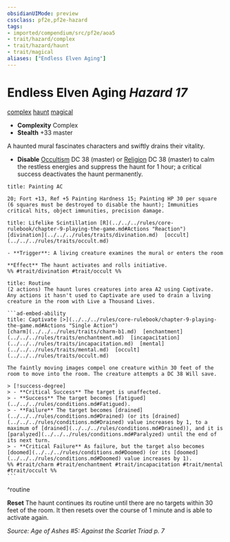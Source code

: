 ```yaml
---
obsidianUIMode: preview
cssclass: pf2e,pf2e-hazard
tags:
- imported/compendium/src/pf2e/aoa5
- trait/hazard/complex
- trait/hazard/haunt
- trait/magical
aliases: ["Endless Elven Aging"]
---
```

# Endless Elven Aging *Hazard 17*  
[complex](complex.md)  [haunt](haunt.md)  [magical](magical.md)  

- **Complexity** Complex
- **Stealth** +33 master  

A haunted mural fascinates characters and swiftly drains their vitality.

- **Disable** [Occultism](../../skills.md#Occultism) DC 38 (master) or [Religion](../../skills.md#Religion) DC 38 (master) to calm the restless energies and suppress the haunt for 1 hour; a critical success deactivates the haunt permanently.  
     
```ad-embed-ability
title: Painting AC

20; Fort +13, Ref +5 Painting Hardness 15; Painting HP 30 per square (6 squares must be destroyed to disable the haunt); Immunities critical hits, object immunities, precision damage.
```
```ad-embed-ability
title: Lifelike Scintillation [R](../../../rules/core-rulebook/chapter-9-playing-the-game.md#Actions "Reaction")
[divination](../../../rules/traits/divination.md)  [occult](../../../rules/traits/occult.md)  

- **Trigger**: A living creature examines the mural or enters the room

**Effect** The haunt activates and rolls initiative.  
%% #trait/divination #trait/occult %%
```

````ad-pf2-summary
title: Routine
(2 actions) The haunt lures creatures into area A2 using Captivate. Any actions it hasn't used to Captivate are used to drain a living creature in the room with Live a Thousand Lives.

```ad-embed-ability
title: Captivate [>](../../../rules/core-rulebook/chapter-9-playing-the-game.md#Actions "Single Action")
[charm](../../../rules/traits/charm-b1.md)  [enchantment](../../../rules/traits/enchantment.md)  [incapacitation](../../../rules/traits/incapacitation.md)  [mental](../../../rules/traits/mental.md)  [occult](../../../rules/traits/occult.md)  

The faintly moving images compel one creature within 30 feet of the room to move into the room. The creature attempts a DC 38 Will save.

> [!success-degree] 
> - **Critical Success** The target is unaffected.
> - **Success** The target becomes [fatigued](../../../rules/conditions.md#Fatigued).
> - **Failure** The target becomes [drained](../../../rules/conditions.md#Drained) (or its [drained](../../../rules/conditions.md#Drained) value increases by 1, to a maximum of [drained](../../../rules/conditions.md#Drained)), and it is [paralyzed](../../../rules/conditions.md#Paralyzed) until the end of its next turn.
> - **Critical Failure** As failure, but the target also becomes [doomed](../../../rules/conditions.md#Doomed) (or its [doomed](../../../rules/conditions.md#Doomed) value increases by 1).  
%% #trait/charm #trait/enchantment #trait/incapacitation #trait/mental #trait/occult %%
```
````
^routine

**Reset** The haunt continues its routine until there are no targets within 30 feet of the room. It then resets over the course of 1 minute and is able to activate again.  

*Source: Age of Ashes #5: Against the Scarlet Triad p. 7*
